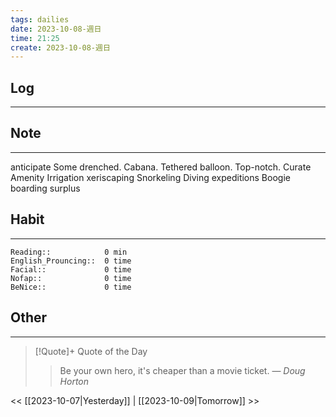 ```yaml
---
tags: dailies  
date: 2023-10-08-週日
time: 21:25
create: 2023-10-08-週日
---
```


## Log
---

## Note
---
anticipate
Some drenched.
Cabana.
Tethered balloon.
Top-notch.
Curate
Amenity
Irrigation
xeriscaping
Snorkeling
Diving expeditions
Boogie boarding
surplus

## Habit
---
```
Reading::            0 min
English_Prouncing::  0 time
Facial::             0 time
Nofap::              0 time
BeNice::             0 time

```
## Other
---

> [!Quote]+ Quote of the Day
> > Be your own hero, it's cheaper than a movie ticket.
> — <cite>Doug Horton</cite>

<< [[2023-10-07|Yesterday]] | [[2023-10-09|Tomorrow]] >>